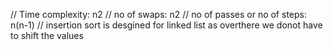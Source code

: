 // Time complexity: n2
// no of swaps: n2
// no of passes or no of steps: n(n-1)
// insertion sort is desgined for linked list as overthere we donot have to shift the values